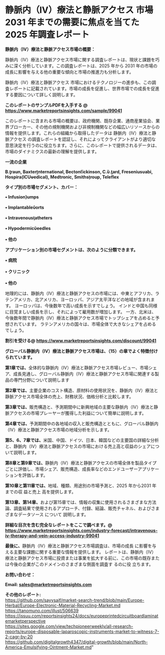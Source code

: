 # 静脈内（IV）療法と静脈アクセス 市場 2031 年までの需要に焦点を当てた 2025 年調査レポート

<strong><b>静脈内（IV）療法と静脈アクセス市場の概要：</b></strong>

静脈内（IV）療法と静脈アクセス市場に関する調査レポートは、現状と課題を巧みに深く分析しています。この調査レポートは、2025 年から 2031 年の市場の成長に影響を与える他の重要な傾向と市場の推進力も分析します。

静脈内（IV）療法と静脈アクセス 市場におけるテクノロジーの進歩も、この調査レポートに記載されています。市場の成長を促進し、世界市場での成長を促進する要因について詳しく説明します。

<strong>このレポートのサンプルPDFを入手する @ <a href=https://www.marketreportsinsights.com/sample/99041>https://www.marketreportsinsights.com/sample/99041</a></strong>

このレポートに含まれる市場の概要は、政府機関、既存企業、通商産業協会、業界ブローカー、その他の規制機関および非規制機関などの幅広いリソースからの情報を提供します。これらの組織から取得したデータは 静脈内（IV）療法と静脈アクセス の調査レポートを認証し、それによってクライアントがより適切な意思決定を行うのに役立ちます。さらに、このレポートで提供されるデータは、市場のダイナミクスの最新の理解を提供します。

<strong>一流の企業</strong>

<strong><b>B.raun, Baxternternational, Bectonickinson, C..ard, Freseniusabi, Hospira(ICUedical), Medtronic, Smithsroup, Teleflex</b></strong>

<strong><b>タイプ別の市場セグメント、カバー：</b></strong>

<strong>• Infusionumps<br><br>• Implantableorts<br><br>• Intravenousatheters<br><br>• Hypodermiceedles<br><br>• 他の</strong>

<strong><b>アプリケーション別の市場セグメントは、次のように分類できます。</b></strong>

<strong>• 病院<br><br>• クリニック<br><br>• 他の</strong>

 地理的には、静脈内（IV）療法と静脈アクセスの市場には、中東とアフリカ、ラテンアメリカ、北アメリカ、ヨーロッパ、アジア太平洋などの地域が含まれます。 ヨーロッパは、今後数年で高い成長を示すでしょう。 インドと中国も同様に目覚ましい成長を示し、それによって雇用数が増加します。 一方、北米は、今後数年間で静脈内（IV）療法と静脈アクセス市場でトップシェアを占めると予想されています。 ラテンアメリカの国々は、市場全体で大きなシェアを占めるでしょう。

<strong>割引を受ける@ <a href=https://www.marketreportsinsights.com/discount/99041>https://www.marketreportsinsights.com/discount/99041</a></strong>

<strong><b>グローバル静脈内（IV）療法と静脈アクセス市場は、（15）の章でよく特徴付けられています。</b></strong>

<strong><b>第</b></strong><strong><b>1章では、</b></strong>全体的な静脈内（IV）療法と静脈アクセス市場レビュー、市場シェア、成長見通し、グローバル静脈内（IV）療法と静脈アクセス市場に関連する製品の専門分野について説明します

<strong><b>第2章では、</b></strong>主要企業のコスト構造、原材料の使用状況を、静脈内（IV）療法と静脈アクセス市場全体の売上、財務状況、価格分析と比較します。

<strong><b>第3章では、</b></strong>販売構造と、予測期間中に新興地域の主要な静脈内（IV）療法と静脈アクセスの市場プレーヤーが獲得した利益について簡単に説明します。

<strong><b>第4章では、</b></strong>予測期間中の各地域の収入と販売構造とともに、グローバル静脈内（IV）療法と静脈アクセス市場の地域分析を示します。

<strong><b>第5、6、7章では、</b></strong>米国、中国、ドイツ、日本、韓国などの主要国の詳細な分析と、静脈内（IV）療法と静脈アクセスの市場における売上高と収益のシェアについて説明します。

<strong><b>第8章と第9章では、</b></strong>静脈内（IV）療法と静脈アクセスの市場全体を製品タイプごとに評価し、市場シェア、販売構造、成長率などのエンドユーザーアプリケーションを評価します。

<strong><b>第10章と第11章では、</b></strong>地域、種類、用途別の市場予測と、2025 年から2031 年までの収 益と売上 高を提供します。

<strong><b>第13章、第14章、</b></strong>および第15章では、情報の収集に使用されるさまざまな方法論、調査結果で使用されるアプローチ、付録、結論、販売チャネル、およびさまざまなデータソース について 説明します。

<strong>詳細な目次を含む完全なレポートをここで調べます。@ <a href=https://www.marketreportsinsights.com/industry-forecast/intravenous-iv-therapy-and-vein-access-industry-99041>https://www.marketreportsinsights.com/industry-forecast/intravenous-iv-therapy-and-vein-access-industry-99041</a></strong>

<strong><b>最後に、</b></strong>静脈内（IV）療法と静脈アクセス市場調査は、市場の成長 に影響を</a>与える主要な課題に関する重要な情報を提供します。 レポートは、静脈内（IV）療法と静脈アクセス市場に投資または事業を拡大する前に、この市場の既存または今後の企業がこのドメインのさまざまな側面を調査す るのに役 立ちます。

<strong><b>お問い合わせ：</b></strong>

<strong>Email: </strong><a href=mailto:sales@marketreportsinsights.com><strong>sales@marketreportsinsights.com</strong></a>

<strong>その他のレポート:</strong>
<br>
<a href=https://github.com/sayysaif/market-search-trend/blob/main/Europe-Herbal/Europe-Electronic-Material-Recycling-Market.md>https://github.com/sayysaif/market-search-trend/blob/main/Europe-Herbal/Europe-Electronic-Material-Recycling-Market.md</a>
<br>
<a href=https://tanomuno.com/illust/506639>https://tanomuno.com/illust/506639</a>
<br>
<a href=https://issuu.com/reportsinsights24/docs/europeprintedcircuitboardlaminatemarketperspective>https://issuu.com/reportsinsights24/docs/europeprintedcircuitboardlaminatemarketperspective</a>
<br>
<a href=https://sites.google.com/view/techpioneerweekly/all-research-reports/europe-disposable-laparoscopic-instruments-market-to-witness-7-2-cagr-by-20>https://sites.google.com/view/techpioneerweekly/all-research-reports/europe-disposable-laparoscopic-instruments-market-to-witness-7-2-cagr-by-20</a>
<br>
<a href=https://github.com/digitalgrowth4347/digital-growth/blob/main/North-America-Emulsifying-Ointment-Market.md>https://github.com/digitalgrowth4347/digital-growth/blob/main/North-America-Emulsifying-Ointment-Market.md</a>"
